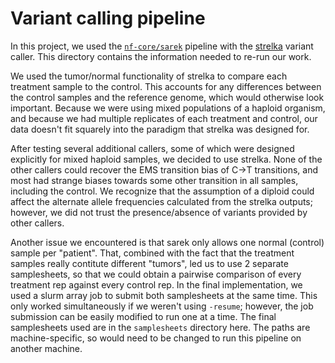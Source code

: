 # Variant calling pipeline
In this project, we used the [`nf-core/sarek`](https://nf-co.re/sarek/3.5.1/) pipeline with the [strelka](https://github.com/Illumina/strelka) variant caller. This directory contains the information needed to re-run our work.

We used the tumor/normal functionality of strelka to compare each treatment sample to the control. This accounts for any differences between the control samples and the reference genome, which would otherwise look important. Because we were using mixed populations of a haploid organism, and because we had multiple replicates of each treatment and control, our data doesn't fit squarely into the paradigm that strelka was designed for.

After testing several additional callers, some of which were designed explicitly for mixed haploid samples, we decided to use strelka. None of the other callers could recover the EMS transition bias of C->T transitions, and most had strange biases towards some other transition in all samples, including the control. We recognize that the assumption of a diploid could affect the alternate allele frequencies calculated from the strelka outputs; however, we did not trust the presence/absence of variants provided by other callers.

Another issue we encountered is that sarek only allows one normal (control) sample per "patient". That, combined with the fact that the treatment samples really contitute different "tumors", led us to use 2 separate samplesheets, so that we could obtain a pairwise comparison of every treatment rep against every control rep. In the final implementation, we used a slurm array job to submit both samplesheets at the same time. This only worked simultaneously if we weren't using `-resume`; however, the job submission can be easily modified to run one at a time. The final samplesheets used are in the `samplesheets` directory here. The paths are machine-specific, so would need to be changed to run this pipeline on another machine.